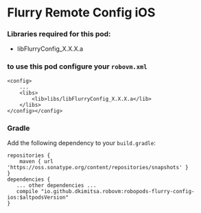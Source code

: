 # Flurry Remote Config iOS 

### Libraries required for this pod: 
* libFlurryConfig_X.X.X.a

### to use this pod configure your `robovm.xml`

```
<config>
    ...
    <libs>
        <lib>libs/libFlurryConfig_X.X.X.a</lib>
    </libs>
</config></config>
```

### Gradle

Add the following dependency to your `build.gradle`:

```
repositories {
    maven { url 'https://oss.sonatype.org/content/repositories/snapshots' }
}
dependencies {
   ... other dependencies ...
   compile "io.github.dkimitsa.robovm:robopods-flurry-config-ios:$altpodsVersion"
}
```